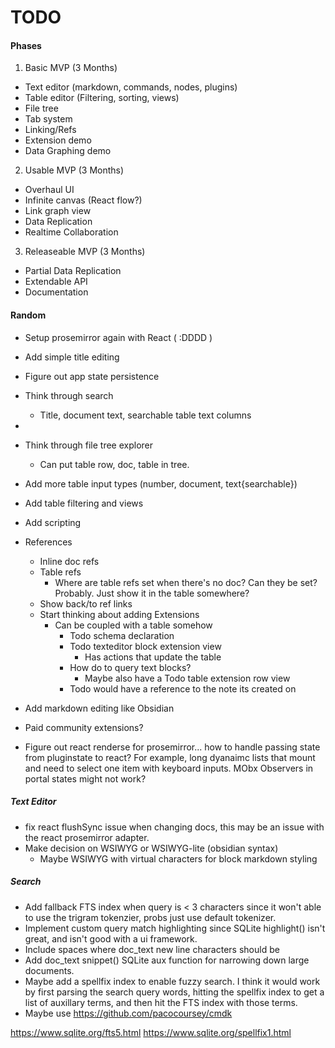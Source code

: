 


# TODO


#### Phases

1. Basic MVP (3 Months)

* Text editor (markdown, commands, nodes, plugins)
* Table editor (Filtering, sorting, views)
* File tree
* Tab system
* Linking/Refs
* Extension demo
* Data Graphing demo


2. Usable MVP (3 Months)
* Overhaul UI
* Infinite canvas (React flow?)
* Link graph view
* Data Replication
* Realtime Collaboration


3. Releaseable MVP (3 Months)
* Partial Data Replication
* Extendable API
* Documentation



#### Random

- Setup prosemirror again with React ( :DDDD )
- Add simple title editing

- Figure out app state persistence

- Think through search
  - Title, document text, searchable table text columns
- 
- Think through file tree explorer
  - Can put table row, doc, table in tree.
- Add more table input types (number, document, text{searchable})
- Add table filtering and views
- Add scripting
- References
  - Inline doc refs
  - Table refs
    - Where are table refs set when there's no doc? Can they be set? Probably. Just show it in the table somewhere?
  - Show back/to ref links 
  - Start thinking about adding Extensions
    - Can be coupled with a table somehow
      - Todo schema declaration
      - Todo texteditor block extension view
        - Has actions that update the table
      - How do to query text blocks?
        - Maybe also have a Todo table extension row view
      - Todo would have a reference to the note its created on
- Add markdown editing like Obsidian
- Paid community extensions?

- Figure out react renderse for prosemirror... how to handle passing state from pluginstate to react? For example, long dyanaimc lists that mount and need to select one item with keyboard inputs. MObx Observers in portal states might not work?


##### Text Editor
- fix react flushSync issue when changing docs, this may be an issue with the react prosemirror adapter.
- Make decision on WSIWYG or WSIWYG-lite (obsidian syntax)
  - Maybe WSIWYG with virtual characters for block markdown styling

##### Search

- Add fallback FTS index when query is < 3 characters since it won't able to use the trigram tokenzier, probs just use default tokenizer.
- Implement custom query match highlighting since SQLite highlight() isn't great, and isn't good with a ui framework.
- Include spaces where doc_text new line characters should be
- Add doc_text snippet() SQLite aux function for narrowing down large documents.
- Maybe add a spellfix index to enable fuzzy search. I think it would work by first parsing the search query words, hitting the spellfix index to get a list of auxillary terms, and then hit the FTS index with those terms.
- Maybe use https://github.com/pacocoursey/cmdk

https://www.sqlite.org/fts5.html
https://www.sqlite.org/spellfix1.html



